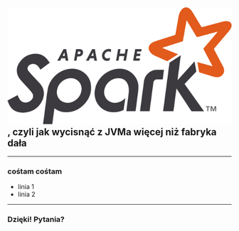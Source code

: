 ## ![Spark logo](assets/spark_logo.png), czyli jak wycisnąć z JVMa więcej niż fabryka dała

---

### cośtam cośtam

- linia 1 
- linia 2

---

### Dzięki! Pytania?
